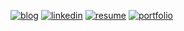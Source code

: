 [![blog](https://user-images.githubusercontent.com/49400801/236683624-8d2e6eca-2049-43c6-8363-89d9b8d162b7.png)](https://velog.io/@ahnjs) 
[![linkedin](https://user-images.githubusercontent.com/49400801/236684403-3757a54f-5149-46ad-8766-112527783964.png)](https://www.linkedin.com/in/ahnjs/) 
[![resume](https://user-images.githubusercontent.com/49400801/236685710-084a29f8-36e1-4759-ac5f-64a609cf09ba.png)](https://github.com/jaesungahn91/resume/raw/main/resume.pdf) 
[![portfolio](https://user-images.githubusercontent.com/49400801/236683630-01bd7773-861e-4641-a5fc-65c615b24642.png)]() 
